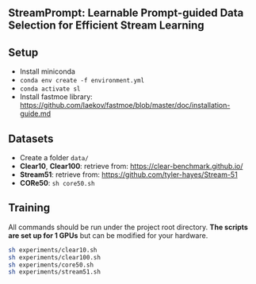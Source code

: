##  StreamPrompt: Learnable Prompt-guided Data Selection for Efficient Stream Learning

## Setup
* Install miniconda
* `conda env create -f environment.yml`
* `conda activate sl`
* Install fastmoe library: https://github.com/laekov/fastmoe/blob/master/doc/installation-guide.md


  
## Datasets
 * Create a folder `data/`
 * **Clear10**, **Clear100**: retrieve from: https://clear-benchmark.github.io/
 * **Stream51**: retrieve from: https://github.com/tyler-hayes/Stream-51
 * **CORe50**: `sh core50.sh`


## Training
All commands should be run under the project root directory. **The scripts are set up for 1 GPUs** but can be modified for your hardware.

```bash
sh experiments/clear10.sh
sh experiments/clear100.sh
sh experiments/core50.sh
sh experiments/stream51.sh
```

